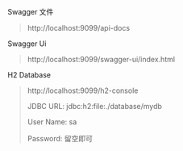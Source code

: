 Swagger 文件
> http://localhost:9099/api-docs

Swagger Ui
> http://localhost:9099/swagger-ui/index.html

H2 Database
> http://localhost:9099/h2-console
> 
> JDBC URL: jdbc:h2:file:./database/mydb
>
> User Name: sa
>
> Password: 留空即可
